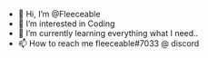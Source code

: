 - 👋 Hi, I’m @Fleeceable
- 👀 I’m interested in Coding
- 🌱 I’m currently learning everything what I need..
- 📫 How to reach me fleeceable#7033 @ discord


